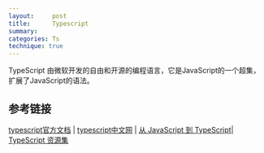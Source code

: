 ```yaml
---
layout:     post
title:      Typescript
summary: 
categories: Ts
technique: true
---
```


TypeScript 由微软开发的自由和开源的编程语言，它是JavaScript的一个超集，扩展了JavaScript的语法。

## 参考链接 

[typescript官方文档](https://www.typescriptlang.org/) | [typescript中文网](https://www.tslang.cn/) | [从 JavaScript 到 TypeScript](http://muyunyun.cn/posts/66a54fc2/)| [TypeScript 资源集](https://segmentfault.com/a/1190000010130073)


